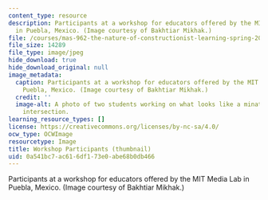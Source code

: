 ```yaml
---
content_type: resource
description: Participants at a workshop for educators offered by the MIT Media Lab
  in Puebla, Mexico. (Image courtesy of Bakhtiar Mikhak.)
file: /courses/mas-962-the-nature-of-constructionist-learning-spring-2003/0a541bc7ac616df173e0abe68b0db466_mas-962s03-th.jpg
file_size: 14289
file_type: image/jpeg
hide_download: true
hide_download_original: null
image_metadata:
  caption: Participants at a workshop for educators offered by the MIT Media Lab in
    Puebla, Mexico. (Image courtesy of Bakhtiar Mikhak.)
  credit: ''
  image-alt: A photo of two students working on what looks like a minature four-way
    intersection.
learning_resource_types: []
license: https://creativecommons.org/licenses/by-nc-sa/4.0/
ocw_type: OCWImage
resourcetype: Image
title: Workshop Participants (thumbnail)
uid: 0a541bc7-ac61-6df1-73e0-abe68b0db466
---
```

Participants at a workshop for educators offered by the MIT Media Lab in Puebla, Mexico. (Image courtesy of Bakhtiar Mikhak.)